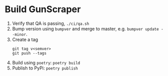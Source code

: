 # Build GunScraper

1. Verify that QA is passing, `./ci/qa.sh`
1. Bump version using `bumpver` and merge to master, e.g. `bumpver update --minor`.
1. Create a tag
   ```
   git tag v<semver>
   git push --tags
   ```
1. Build using `poetry`: `poetry build`
1. Publish to PyPi: `poetry publish`